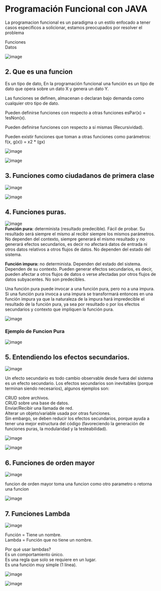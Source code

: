 # Programación Funcional con JAVA

La programacion funcional es un paradigma o un estilo enfocado a tener casos especificos a solicionar, estamos preocupados por resolver el problema

Funciones  
Datos  

![image](https://user-images.githubusercontent.com/31891276/127792367-78819817-dd35-4c8a-bfae-36ae46d9e96a.png)

## 2. Que es una funcion

Es un tipo de dato, En la programación funcional una función es un tipo de dato que opera sobre un dato X y genera un dato Y.

Las funciones se definen, almacenan o declaran bajo demanda como cualquier otro tipo de dato.  

Pueden definirse funciones con respecto a otras funciones esPar(x) = !esNon(x).  

Pueden definirse funciones con respecto a sí mismas (Recursividad).  

Pueden existir funciones que toman a otras funciones como parámetros: f(x, g(x)) = x2 * (gx)  

![image](https://user-images.githubusercontent.com/31891276/127792573-4ce555ce-fc12-48bf-b124-876691233eb0.png)

![image](https://user-images.githubusercontent.com/31891276/127792609-30a23541-49c8-4cc8-b327-3b8db3cb64dc.png)

## 3. Funciones como ciudadanos de primera clase

![image](https://user-images.githubusercontent.com/31891276/127792731-28ee04d3-cc57-4310-944d-a28d991ef45e.png)

![image](https://user-images.githubusercontent.com/31891276/127792751-c8003937-2671-446c-bab3-2a2375a5f810.png)

## 4. Funciones puras.

![image](https://user-images.githubusercontent.com/31891276/127792822-5e9ad8fc-6b51-49e0-90aa-90a82a50c8cc.png)  
**Función pura:** determinista (resultado predecible). Fácil de probar. Su resultado será siempre el mismo al recibir siempre los mismos parámetros. No dependen del contexto, siempre generará el mismo resultado y no generará efectos secundarios, es decir no afectará datos de entrada ni otros datos relativos a otros flujos de datos. No dependen del estado del sistema.

**Función impura:** no determinista. Dependen del estado del sistema. Dependen de su contexto. Pueden generar efectos secundarios, es decir, pueden afectar a otros flujos de datos o verse afectadas por otros flujos de datos subyacentes. No son predecibles.

Una función pura puede invocar a una función pura, pero no a una impura. Si una función pura invoca a una impura se transformará entonces en una función impura ya que la naturaleza de la impura hará impredecible el resultado de la función pura, ya sea por resultado o por los efectos secundarios y contexto que impliquen la función pura.

![image](https://user-images.githubusercontent.com/31891276/127795286-1a1d773a-1fdd-40f0-a7ed-f85751e3f38e.png)

### Ejemplo de Funcion Pura

![image](https://user-images.githubusercontent.com/31891276/127795297-658390f3-a898-413f-9142-8639d126a2e7.png)

## 5. Entendiendo los efectos secundarios.  

![image](https://user-images.githubusercontent.com/31891276/127795413-462e860f-b9c8-474b-8097-b2169b774275.png)  

Un efecto secundario es todo cambio observable desde fuera del sistema es un efecto secundario. Los efectos secundarios son inevitables (porque terminan siendo necesarios), algunos ejemplos son:

CRUD sobre archivos.  
CRUD sobre una base de datos.  
Enviar/Recibir una llamada de red.  
Alterar un objeto/variable usada por otras funciones.  
Sin embargo, se deben reducir los efectos secundarios, porque ayuda a tener una mejor estructura del código (favoreciendo la generación de funciones puras, la modularidad y la testeabilidad).  

![image](https://user-images.githubusercontent.com/31891276/127795467-d61b8d02-a0fd-49fa-8fdf-c8e9bb68634a.png)  

![image](https://user-images.githubusercontent.com/31891276/127795511-29d1186f-4a7b-49ac-b4f9-284e0325cea8.png)  

## 6. Funciones de orden mayor

![image](https://user-images.githubusercontent.com/31891276/127795602-05080c6a-44ca-47e7-a87d-9929b9524f36.png)

funcion de orden mayor toma una funcion como otro parametro o retorna una funcion

![image](https://user-images.githubusercontent.com/31891276/127795729-eb6608bc-afee-4ff6-b5f8-2a1252788b04.png)

## 7. Funciones Lambda

![image](https://user-images.githubusercontent.com/31891276/127795761-047a4e9f-a988-4bef-b09d-7e7b654ad665.png)

Función = Tiene un nombre.  
Lambda = Función que no tiene un nombre.  

Por qué usar lambdas?  
Es un comportamiento único.  
Es una regla que solo se requiere en un lugar.  
Es una función muy simple (1 línea).  

![image](https://user-images.githubusercontent.com/31891276/127795815-f4b899f9-c559-417a-b252-7f3fa08b3ac6.png)

![image](https://user-images.githubusercontent.com/31891276/127795856-ddcd03d1-475b-452a-9017-4831ccdd517a.png)  





